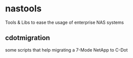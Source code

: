 # nastools
Tools &amp; Libs to ease the usage of enterprise NAS systems

## cdotmigration
some scripts that help migrating a 7-Mode NetApp to C-Dot
